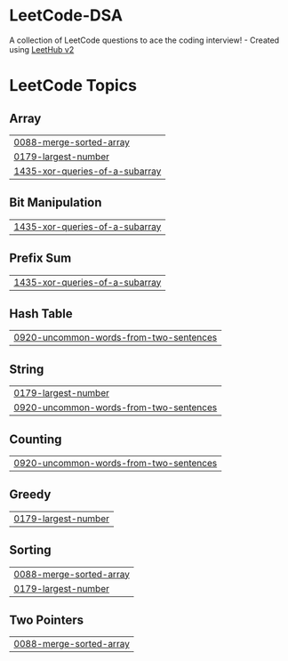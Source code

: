 # LeetCode-DSA
A collection of LeetCode questions to ace the coding interview! - Created using [LeetHub v2](https://github.com/arunbhardwaj/LeetHub-2.0)

<!---LeetCode Topics Start-->
# LeetCode Topics
## Array
|  |
| ------- |
| [0088-merge-sorted-array](https://github.com/Ankit-Kharb/LeetCode-DSA/tree/master/0088-merge-sorted-array) |
| [0179-largest-number](https://github.com/Ankit-Kharb/LeetCode-DSA/tree/master/0179-largest-number) |
| [1435-xor-queries-of-a-subarray](https://github.com/Ankit-Kharb/LeetCode-DSA/tree/master/1435-xor-queries-of-a-subarray) |
## Bit Manipulation
|  |
| ------- |
| [1435-xor-queries-of-a-subarray](https://github.com/Ankit-Kharb/LeetCode-DSA/tree/master/1435-xor-queries-of-a-subarray) |
## Prefix Sum
|  |
| ------- |
| [1435-xor-queries-of-a-subarray](https://github.com/Ankit-Kharb/LeetCode-DSA/tree/master/1435-xor-queries-of-a-subarray) |
## Hash Table
|  |
| ------- |
| [0920-uncommon-words-from-two-sentences](https://github.com/Ankit-Kharb/LeetCode-DSA/tree/master/0920-uncommon-words-from-two-sentences) |
## String
|  |
| ------- |
| [0179-largest-number](https://github.com/Ankit-Kharb/LeetCode-DSA/tree/master/0179-largest-number) |
| [0920-uncommon-words-from-two-sentences](https://github.com/Ankit-Kharb/LeetCode-DSA/tree/master/0920-uncommon-words-from-two-sentences) |
## Counting
|  |
| ------- |
| [0920-uncommon-words-from-two-sentences](https://github.com/Ankit-Kharb/LeetCode-DSA/tree/master/0920-uncommon-words-from-two-sentences) |
## Greedy
|  |
| ------- |
| [0179-largest-number](https://github.com/Ankit-Kharb/LeetCode-DSA/tree/master/0179-largest-number) |
## Sorting
|  |
| ------- |
| [0088-merge-sorted-array](https://github.com/Ankit-Kharb/LeetCode-DSA/tree/master/0088-merge-sorted-array) |
| [0179-largest-number](https://github.com/Ankit-Kharb/LeetCode-DSA/tree/master/0179-largest-number) |
## Two Pointers
|  |
| ------- |
| [0088-merge-sorted-array](https://github.com/Ankit-Kharb/LeetCode-DSA/tree/master/0088-merge-sorted-array) |
<!---LeetCode Topics End-->